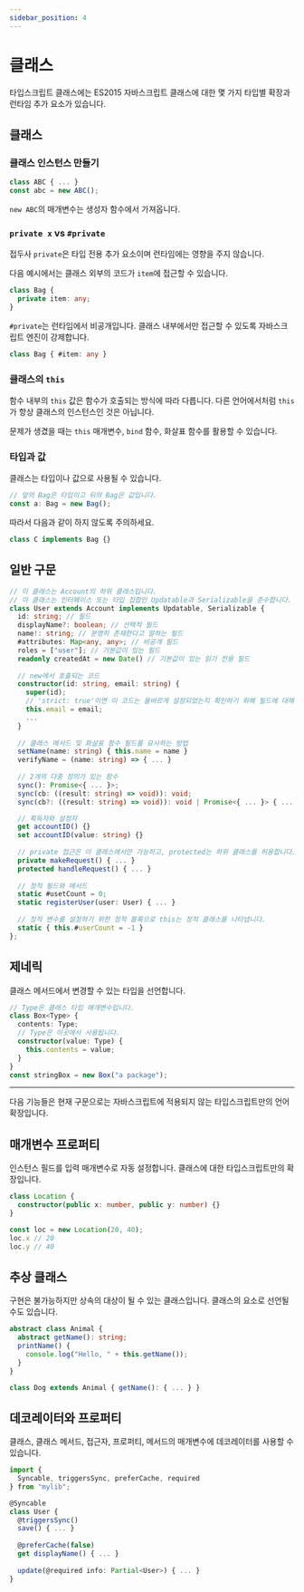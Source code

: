 ```yaml
---
sidebar_position: 4
---
```


# 클래스

타입스크립트 클래스에는 ES2015 자바스크립트 클래스에 대한 몇 가지 타입별 확장과 런타임 추가 요소가 있습니다.

## 클래스

### 클래스 인스턴스 만들기

```ts
class ABC { ... }
const abc = new ABC();
```

`new ABC`의 매개변수는 생성자 함수에서 가져옵니다.

### `private x` vs `#private`

접두사 `private`은 타입 전용 추가 요소이며 런타임에는 영향을 주지 않습니다.

다음 예시에서는 클래스 외부의 코드가 `item`에 접근할 수 있습니다.

```ts
class Bag {
  private item: any;
}
```

`#private`는 런타임에서 비공개입니다. 클래스 내부에서만 접근할 수 있도록 자바스크립트 엔진이 강제합니다.

```ts
class Bag { #item: any }
```

### 클래스의 `this`

함수 내부의 `this` 값은 함수가 호출되는 방식에 따라 다릅니다. 다른 언어에서처럼 `this`가 항상 클래스의 인스턴스인 것은 아닙니다.

문제가 생겼을 때는 `this` 매개변수, `bind` 함수, 화살표 함수를 활용할 수 있습니다.

### 타입과 값

클래스는 타입이나 값으로 사용될 수 있습니다.

```ts
// 앞의 Bag은 타입이고 뒤의 Bag은 값입니다.
const a: Bag = new Bag();
```

따라서 다음과 같이 하지 않도록 주의하세요.

```ts
class C implements Bag {}
```

## 일반 구문

```ts
// 이 클래스는 Account의 하위 클래스입니다.
// 이 클래스는 인터페이스 또는 타입 집합인 Updatable과 Serializable을 준수합니다.
class User extends Account implements Updatable, Serializable {
  id: string; // 필드
  displayName?: boolean; // 선택적 필드
  name!: string; // 분명히 존재한다고 말하는 필드
  #attributes: Map<any, any>; // 비공개 필드
  roles = ["user"]; // 기본값이 있는 필드
  readonly createdAt = new Date() // 기본값이 있는 읽기 전용 필드
  
  // new에서 호출되는 코드
  constructor(id: string, email: string) {
    super(id);
    // 'strict: true'이면 이 코드는 올바르게 설정되었는지 확인하기 위해 필드에 대해 검사됩니다.
    this.email = email;
    ...
  }
  
  // 클래스 메서드 및 화살표 함수 필드를 묘사하는 방법
  setName(name: string) { this.name = name }
  verifyName = (name: string) => { ... }
  
  // 2개의 다중 정의가 있는 함수
  sync(): Promise<{ ... }>;
  sync(cb: ((result: string) => void)): void;
  sync(cb?: ((result: string) => void)): void | Promise<{ ... }> { ... }

  // 획득자와 설정자
  get accountID() {}
  set accountID(value: string) {}
  
  // private 접근은 이 클래스에서만 가능하고, protected는 하위 클래스를 허용합니다. 타입 검사에서만 사용되며 기본값은 public입니다.
  private makeRequest() { ... }
  protected handleRequest() { ... }
  
  // 정적 필드와 메서드
  static #usetCount = 0;
  static registerUser(user: User) { ... }
  
  // 정적 변수를 설정하기 위한 정적 블록으로 this는 정적 클래스를 나타냅니다.
  static { this.#userCount = -1 }
};
```

## 제네릭

클래스 메서드에서 변경할 수 있는 타입을 선언합니다.

```ts
// Type은 클래스 타입 매개변수입니다.
class Box<Type> {
  contents: Type;
  // Type은 이곳에서 사용됩니다.
  constructor(value: Type) {
    this.contents = value;
  }
}
const stringBox = new Box("a package");
```

------

다음 기능들은 현재 구문으로는 자바스크립트에 적용되지 않는 타입스크립트만의 언어 확장입니다.

## 매개변수 프로퍼티

인스턴스 필드를 입력 매개변수로 자동 설정합니다. 클래스에 대한 타입스크립트만의 확장입니다.

```ts
class Location {
  constructor(public x: number, public y: number) {}
}

const loc = new Location(20, 40);
loc.x // 20
loc.y // 40
```

## 추상 클래스

구현은 불가능하지만 상속의 대상이 될 수 있는 클래스입니다. 클래스의 요소로 선언될 수도 있습니다.

```ts
abstract class Animal {
  abstract getName(): string;
  printName() {
    console.log("Hello, " + this.getName());
  }
}

class Dog extends Animal { getName(): { ... } }
```

## 데코레이터와 프로퍼티

클래스, 클래스 메서드, 접근자, 프로퍼티, 메서드의 매개변수에 데코레이터를 사용할 수 있습니다.

```ts
import {
  Syncable, triggersSync, preferCache, required
} from "mylib";

@Syncable
class User {
  @triggersSync()
  save() { ... }
  
  @preferCache(false)
  get displayName() { ... }
  
  update(@required info: Partial<User>) { ... }
}
```

